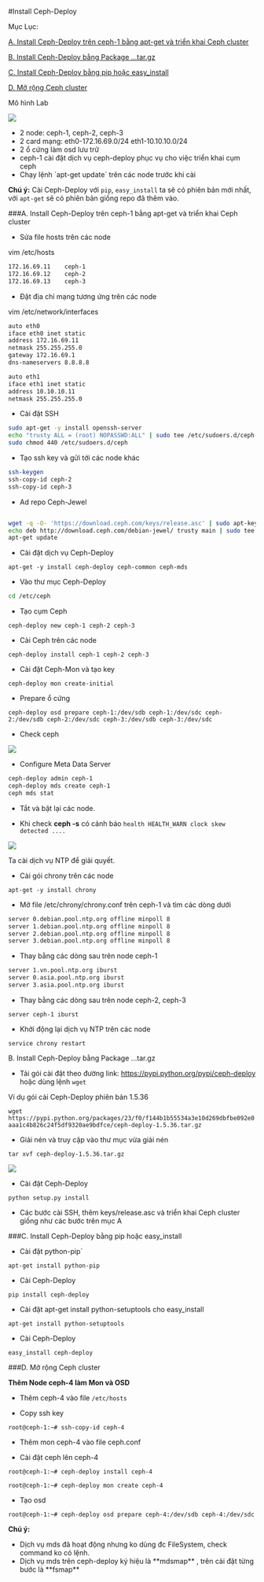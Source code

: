 #Install Ceph-Deploy

Mục Lục:

[A. Install Ceph-Deploy trên ceph-1 bằng apt-get và triển khai Ceph cluster](#A)

[B. Install Ceph-Deploy bằng Package ...tar.gz](#B)

[C. Install Ceph-Deploy bằng pip hoặc easy_install](#C)

[D. Mở rộng Ceph cluster](#D)

Mô hình Lab

<img src=http://i.imgur.com/ZfijguF.png>

<ul>
<li> 2 node: ceph-1, ceph-2, ceph-3
<li> 2 card mạng: eth0-172.16.69.0/24	eth1-10.10.10.0/24
<li> 2 ổ cứng làm osd lưu trữ
<li> ceph-1 cài đặt dịch vụ ceph-deploy phục vụ cho việc triển khai cụm ceph
<li> Chạy lệnh `apt-get update` trên các node trước khi cài
</ul>

**Chú ý:** Cài Ceph-Deploy với `pip`, `easy_install` ta sẽ có phiên bản mới nhất, với `apt-get` sẽ có phiên bản giống repo đã thêm vào. 


<a name="A"></a>
###A. Install Ceph-Deploy trên ceph-1 bằng apt-get và triển khai Ceph cluster

- Sửa file hosts trên các node

vim /etc/hosts

```sh
172.16.69.11    ceph-1
172.16.69.12    ceph-2
172.16.69.13    ceph-3
```

- Đặt địa chỉ mạng tương ứng trên các node

vim /etc/network/interfaces

```sh
auto eth0
iface eth0 inet static
address 172.16.69.11
netmask 255.255.255.0
gateway 172.16.69.1
dns-nameservers 8.8.8.8

auto eth1
iface eth1 inet static
address 10.10.10.11
netmask 255.255.255.0
```

- Cài đặt SSH

```sh
sudo apt-get -y install openssh-server
echo "trusty ALL = (root) NOPASSWD:ALL" | sudo tee /etc/sudoers.d/ceph 
sudo chmod 440 /etc/sudoers.d/ceph 
```

- Tạo ssh key và gửi tới các node khác

```sh
ssh-keygen 
ssh-copy-id ceph-2
ssh-copy-id ceph-3
```

- Ad repo Ceph-Jewel

```sh

wget -q -O- 'https://download.ceph.com/keys/release.asc' | sudo apt-key add -
echo deb http://download.ceph.com/debian-jewel/ trusty main | sudo tee /etc/apt/sources.list.d/ceph.list
apt-get update
```

- Cài đặt dịch vụ Ceph-Deploy

`apt-get -y install ceph-deploy ceph-common ceph-mds`

- Vào thư mục Ceph-Deploy

```sh
cd /etc/ceph 
```

- Tạo cụm Ceph

`ceph-deploy new ceph-1 ceph-2 ceph-3`

- Cài Ceph trên các node

`ceph-deploy install ceph-1 ceph-2 ceph-3`

- Cài đặt Ceph-Mon và tạo key

`ceph-deploy mon create-initial`

- Prepare ổ cứng

`ceph-deploy osd prepare ceph-1:/dev/sdb ceph-1:/dev/sdc ceph-2:/dev/sdb ceph-2:/dev/sdc ceph-3:/dev/sdb ceph-3:/dev/sdc`

- Check ceph

<img src=http://i.imgur.com/VNnTw7g.png>

- Configure Meta Data Server
```sh
ceph-deploy admin ceph-1 
ceph-deploy mds create ceph-1 
ceph mds stat 
```

- Tắt và bật lại các node. 


- Khi check **ceph -s** có cảnh báo `health HEALTH_WARN clock skew detected ....`

<img src=http://i.imgur.com/b7gZwPe.png>

Ta cài dịch vụ NTP để giải quyết.

- Cài gói chrony trên các node

`apt-get -y install chrony`

- Mở file /etc/chrony/chrony.conf trên ceph-1 và tìm các dòng dưới

```sh
server 0.debian.pool.ntp.org offline minpoll 8
server 1.debian.pool.ntp.org offline minpoll 8
server 2.debian.pool.ntp.org offline minpoll 8
server 3.debian.pool.ntp.org offline minpoll 8
```

- Thay bằng các dòng sau trên node ceph-1

```sh
server 1.vn.pool.ntp.org iburst
server 0.asia.pool.ntp.org iburst
server 3.asia.pool.ntp.org iburst
```

- Thay bằng các dòng sau trên node ceph-2, ceph-3

`server ceph-1 iburst`

- Khởi động lại dịch vụ NTP trên các node

`service chrony restart`

<a name="B"></a>
B. Install Ceph-Deploy bằng Package ...tar.gz

- Tải gói cài đặt theo đường link: https://pypi.python.org/pypi/ceph-deploy hoặc dùng lệnh `wget` 

Ví dụ gói cài Ceph-Deploy phiên bản 1.5.36

`wget https://pypi.python.org/packages/23/f0/f144b1b55534a3e10d269dbfbe092e0aaa1c4b826c24f5df9320ae9bdfce/ceph-deploy-1.5.36.tar.gz`

- Giải nén và truy cập vào thư mục vừa giải nén

`tar xvf ceph-deploy-1.5.36.tar.gz`

<img src=http://i.imgur.com/5abWP6D.png>

- Cài đặt Ceph-Deploy

`python setup.py install`

- Các bước cài SSH, thêm keys/release.asc và triển khai Ceph cluster giống như các bước trên mục A

<a name="C"></a>
###C. Install Ceph-Deploy bằng pip hoặc easy_install

- Cài đặt python-pip`

`apt-get install python-pip`

- Cài Ceph-Deploy

`pip install ceph-deploy`

- Cài đặt  apt-get install python-setuptools cho easy_install

`apt-get install python-setuptools`

- Cài Ceph-Deploy

`easy_install ceph-deploy`

<a name="D"></a>
###D. Mở rộng Ceph cluster

**Thêm Node ceph-4 làm Mon và OSD**

- Thêm ceph-4 vào file `/etc/hosts`

- Copy ssh key

`root@ceph-1:~# ssh-copy-id ceph-4`

- Thêm mon ceph-4 vào file ceph.conf

- Cài đặt ceph lên ceph-4

`root@ceph-1:~# ceph-deploy install ceph-4`


`root@ceph-1:~# ceph-deploy mon create ceph-4`

- Tạo osd

`root@ceph-1:~# ceph-deploy osd prepare ceph-4:/dev/sdb ceph-4:/dev/sdc`

**Chú ý:**
<ul>
<li> Dịch vụ mds đã hoạt động nhưng ko dùng đc FileSystem, check command ko có lệnh.
<li> Dịch vụ mds trên ceph-deploy ký hiệu là **mdsmap** , trên cài đặt từng bước là **fsmap**
</ul>













































